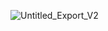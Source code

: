 
![Untitled_Export_V2](https://github.com/GeorgeSulaberidze2004/TSAMYGEORGIA/assets/162510336/490788e4-d2f6-4dcf-b92f-06ec1d5e6e7c)
